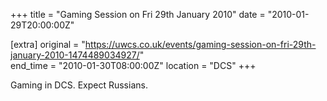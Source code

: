 +++
title = "Gaming Session on Fri 29th January 2010"
date = "2010-01-29T20:00:00Z"

[extra]
original = "https://uwcs.co.uk/events/gaming-session-on-fri-29th-january-2010-1474489034927/"    
end_time = "2010-01-30T08:00:00Z"
location = "DCS"
+++

Gaming in DCS. Expect Russians.

